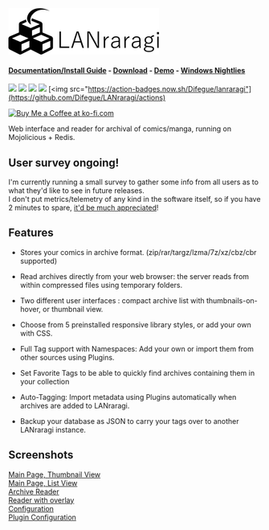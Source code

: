 <img alt="LANraragi" src="https://raw.githubusercontent.com/Difegue/LANraragi/master/tools/logo.png" width="300">

#### [Documentation/Install Guide](https://sugoi.gitbook.io/lanraragi/) - [Download](https://github.com/Difegue/LANraragi/releases) - [Demo](https://lrr.tvc-16.science) - [Windows Nightlies](https://mega.nz/#F!rHZynKpZ!ZXlwMam4t8VtYjOiHPONsQ)

[<img src="https://img.shields.io/docker/pulls/difegue/lanraragi.svg">](https://hub.docker.com/r/difegue/lanraragi/) 
[<img src="https://img.shields.io/github/downloads/difegue/lanraragi/total.svg">](https://github.com/Difegue/LANraragi/releases) 
[<img src="https://img.shields.io/github/release/difegue/lanraragi.svg?label=latest%20release">](https://github.com/Difegue/LANraragi/releases) 
[<img src="https://img.shields.io/website/https/lrr.tvc-16.science.svg?label=demo%20website&up_message=online">](https://lrr.tvc-16.science/)
[<img src="https://action-badges.now.sh/Difegue/lanraragi"](https://github.com/Difegue/LANraragi/actions)

<a href='https://ko-fi.com/T6T2UP5N' target='_blank'><img height='36' style='border:0px;height:36px;' src='https://az743702.vo.msecnd.net/cdn/kofi4.png?v=2' border='0' alt='Buy Me a Coffee at ko-fi.com' /></a>

Web interface and reader for archival of comics/manga, running on Mojolicious + Redis.

## User survey ongoing!

I'm currently running a small survey to gather some info from all users as to what they'd like to see in future releases.  
I don't put metrics/telemetry of any kind in the software itself, so if you have 2 minutes to spare, [it'd be much appreciated](https://forms.office.com/Pages/ResponsePage.aspx?id=DQSIkWdsW0yxEjajBLZtrQAAAAAAAAAAAAN__osxt25UQk44UFo0RTNKUFlLUkhCMzJDUUZZTVIxVC4u)! 

## Features  

* Stores your comics in archive format. (zip/rar/targz/lzma/7z/xz/cbz/cbr supported)  

* Read archives directly from your web browser: the server reads from within compressed files using temporary folders.

* Two different user interfaces : compact archive list with thumbnails-on-hover, or thumbnail view.

* Choose from 5 preinstalled responsive library styles, or add your own with CSS.  

* Full Tag support with Namespaces: Add your own or import them from other sources using Plugins.  

* Set Favorite Tags to be able to quickly find archives containing them in your collection

* Auto-Tagging: Import metadata using Plugins automatically when archives are added to LANraragi.

* Backup your database as JSON to carry your tags over to another LANraragi instance.

## Screenshots  

 
[Main Page, Thumbnail View](https://raw.githubusercontent.com/Difegue/LANraragi/dev/tools/_screenshots/archive_thumb.png)  
[Main Page, List View](https://raw.githubusercontent.com/Difegue/LANraragi/dev/tools/_screenshots/archive_list.png)  
[Archive Reader](https://raw.githubusercontent.com/Difegue/LANraragi/dev/tools/_screenshots/reader.jpg)  
[Reader with overlay](https://raw.githubusercontent.com/Difegue/LANraragi/dev/tools/_screenshots/reader_overlay.jpg)  
[Configuration](https://raw.githubusercontent.com/Difegue/LANraragi/dev/tools/_screenshots/cfg.png)  
[Plugin Configuration](https://raw.githubusercontent.com/Difegue/LANraragi/dev/tools/_screenshots/cfg_plugin.png)  

